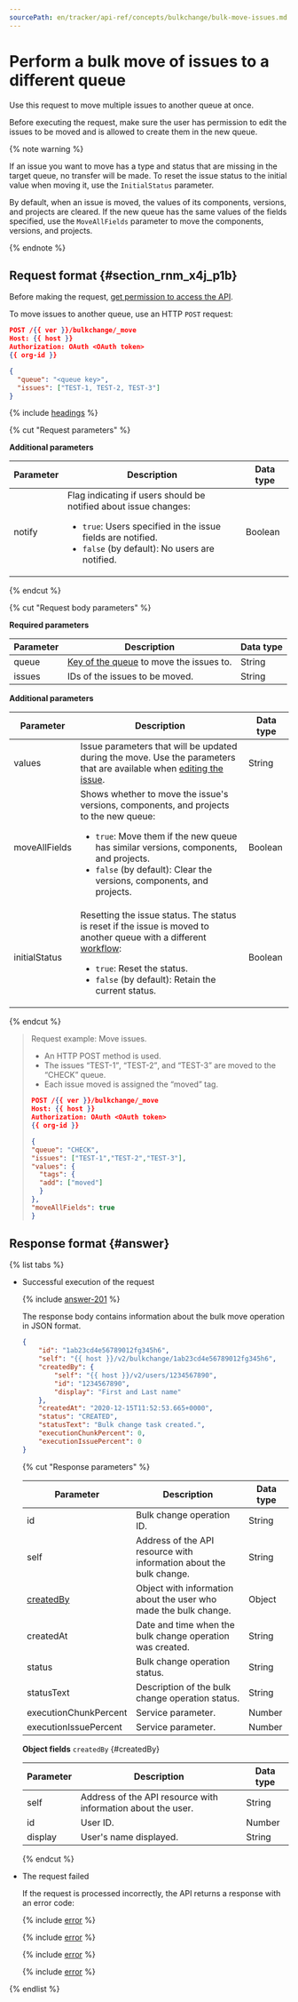 ```yaml
---
sourcePath: en/tracker/api-ref/concepts/bulkchange/bulk-move-issues.md
---
```

# Perform a bulk move of issues to a different queue

Use this request to move multiple issues to another queue at once.

Before executing the request, make sure the user has permission to edit the issues to be moved and is allowed to create them in the new queue.

{% note warning %}

If an issue you want to move has a type and status that are missing in the target queue, no transfer will be made. To reset the issue status to the initial value when moving it, use the `InitialStatus` parameter.

By default, when an issue is moved, the values of its components, versions, and projects are cleared. If the new queue has the same values of the fields specified, use the `MoveAllFields` parameter to move the components, versions, and projects.

{% endnote %}

## Request format {#section_rnm_x4j_p1b}

Before making the request, [get permission to access the API](../access.md).

To move issues to another queue, use an HTTP `POST` request:

```json
POST /{{ ver }}/bulkchange/_move
Host: {{ host }}
Authorization: OAuth <OAuth token>
{{ org-id }}

{
  "queue": "<queue key>",
  "issues": ["TEST-1, TEST-2, TEST-3"]
}
```

{% include [headings](../../../_includes/tracker/api/headings.md) %}

{% cut "Request parameters" %}

**Additional parameters**

| Parameter | Description | Data type |
| -------- | -------- | ---------- |
| notify | Flag indicating if users should be notified about issue changes:<ul><li>`true`: Users specified in the issue fields are notified.</li><li>`false` (by default): No users are notified.</li></ul> | Boolean |

{% endcut %}

{% cut "Request body parameters" %}

**Required parameters**

| Parameter | Description | Data type |
| -------- | -------- | ---------- |
| queue | [Key of the queue](../../manager/create-queue.md#key) to move the issues to. | String |
| issues | IDs of the issues to be moved. | String |

**Additional parameters**

| Parameter | Description | Data type |
| -------- | -------- | ---------- |
| values | Issue parameters that will be updated during the move. Use the parameters that are available when [editing the issue](../issues/patch-issue.md#req-get-params). | String |
| moveAllFields | Shows whether to move the issue's versions, components, and projects to the new queue:<ul><li>`true`: Move them if the new queue has similar versions, components, and projects.</li><li>`false` (by default): Clear the versions, components, and projects.</li></ul> | Boolean |
| initialStatus | Resetting the issue status. The status is reset if the issue is moved to another queue with a different [workflow](../../manager/add-workflow.md):<ul><li>`true`: Reset the status.</li><li>`false` (by default): Retain the current status.</li></ul> | Boolean |

{% endcut %}

> Request example: Move issues.
>
>- An HTTP POST method is used.
>- The issues <q>TEST-1</q>, <q>TEST-2</q>, and <q>TEST-3</q> are moved to the <q>CHECK</q> queue.
>- Each issue moved is assigned the <q>moved</q> tag.
>
>```json
>POST /{{ ver }}/bulkchange/_move
>Host: {{ host }}
>Authorization: OAuth <OAuth token>
>{{ org-id }}
>
>{
>"queue": "CHECK",
>"issues": ["TEST-1","TEST-2","TEST-3"],
>"values": {
>   "tags": {
>   "add": ["moved"]
>   }
>},
>"moveAllFields": true
>}
>```

## Response format {#answer}

{% list tabs %}

- Successful execution of the request

    {% include [answer-201](../../../_includes/tracker/api/answer-201.md) %}

    The response body contains information about the bulk move operation in JSON format.

    ```json
    {
        "id": "1ab23cd4e56789012fg345h6",
        "self": "{{ host }}/v2/bulkchange/1ab23cd4e56789012fg345h6",
        "createdBy": {
            "self": "{{ host }}/v2/users/1234567890",
            "id": "1234567890",
            "display": "First and Last name"
        },
        "createdAt": "2020-12-15T11:52:53.665+0000",
        "status": "CREATED",
        "statusText": "Bulk change task created.",
        "executionChunkPercent": 0,
        "executionIssuePercent": 0
    }
    ```

    {% cut "Response parameters" %}

    | Parameter | Description | Data type |
    | -------- | -------- | ---------- |
    | id | Bulk change operation ID. | String |
    | self | Address of the API resource with information about the bulk change. | String |
    | [createdBy](#createdBy) | Object with information about the user who made the bulk change. | Object |
    | createdAt | Date and time when the bulk change operation was created. | String |
    | status | Bulk change operation status. | String |
    | statusText | Description of the bulk change operation status. | String |
    | executionChunkPercent | Service parameter. | Number |
    | executionIssuePercent | Service parameter. | Number |

    **Object fields** `createdBy` {#createdBy}

    | Parameter | Description | Data type |
    | -------- | -------- | ---------- |
    | self | Address of the API resource with information about the user. | String |
    | id | User ID. | Number |
    | display | User's name displayed. | String |

    {% endcut %}

- The request failed

    If the request is processed incorrectly, the API returns a response with an error code:

    {% include [error](../../../_includes/tracker/api/answer-error-400.md) %}

    {% include [error](../../../_includes/tracker/api/answer-error-401.md) %}

    {% include [error](../../../_includes/tracker/api/answer-error-403.md) %}

    {% include [error](../../../_includes/tracker/api/answer-error-422.md) %}

{% endlist %}

